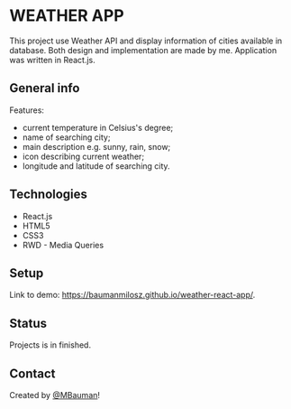 # WEATHER APP

This project use Weather API and display information of cities available in database.
Both design and implementation are made by me. Application was written in React.js.

## General info

Features:

- current temperature in Celsius's degree;
- name of searching city;
- main description e.g. sunny, rain, snow;
- icon describing current weather;
- longitude and latitude of searching city.

## Technologies

- React.js
- HTML5
- CSS3
- RWD - Media Queries

## Setup

Link to demo: https://baumanmilosz.github.io/weather-react-app/.

## Status

Projects is in finished.

## Contact

Created by [@MBauman](https://github.com/baumanmilosz "My GitHub")!
